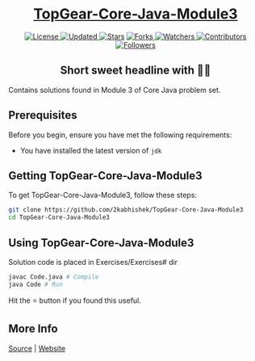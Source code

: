 <div align = "center">

<h1><a href="https://2kabhishek.github.io/TopGear-Core-Java-Module3">TopGear-Core-Java-Module3</a></h1>

<a href="https://github.com/2KAbhishek/TopGear-Core-Java-Module3/blob/master/LICENSE">
<img alt="License" src="https://img.shields.io/github/license/2kabhishek/TopGear-Core-Java-Module3?style=plastic&color=white&label=License"> </a>

<a href="https://github.com/2KAbhishek/TopGear-Core-Java-Module3/pulse">
<img alt="Updated" src="https://img.shields.io/github/last-commit/2kabhishek/TopGear-Core-Java-Module3?style=plastic&color=e30724&label=Updated"> </a>

<a href="https://github.com/2KAbhishek/TopGear-Core-Java-Module3/stargazers">
<img alt="Stars" src="https://img.shields.io/github/stars/2kabhishek/TopGear-Core-Java-Module3?style=plastic&color=00d451&label=Stars"></a>

<a href="https://github.com/2KAbhishek/TopGear-Core-Java-Module3/network/members">
<img alt="Forks" src="https://img.shields.io/github/forks/2kabhishek/TopGear-Core-Java-Module3?style=plastic&color=1688f0&label=Forks"> </a>

<a href="https://github.com/2KAbhishek/TopGear-Core-Java-Module3/watchers">
<img alt="Watchers" src="https://img.shields.io/github/watchers/2kabhishek/TopGear-Core-Java-Module3?style=plastic&color=ff5500&label=Watchers"> </a>

<a href="https://github.com/2KAbhishek/TopGear-Core-Java-Module3/graphs/contributors">
<img alt="Contributors" src="https://img.shields.io/github/contributors/2kabhishek/TopGear-Core-Java-Module3?style=plastic&color=f0f&label=Contributors"> </a>

<a href="https://github.com/2KAbhishek?tab=followers">
<img alt="Followers" src="https://img.shields.io/github/followers/2kabhishek?color=222&style=plastic&label=Followers"> </a>

<h2>Short sweet headline with 🎇🎉</h2>

</div>

Contains solutions found in Module 3 of Core Java problem set.

## Prerequisites

Before you begin, ensure you have met the following requirements:

- You have installed the latest version of `jdk`

## Getting TopGear-Core-Java-Module3

To get TopGear-Core-Java-Module3, follow these steps:

```bash
git clone https://github.com/2kabhishek/TopGear-Core-Java-Module3
cd TopGear-Core-Java-Module3
```

## Using TopGear-Core-Java-Module3

Solution code is placed in Exercises/Exercises# dir

```bash
javac Code.java # Compile
java Code # Run
```

Hit the :star: button if you found this useful.

## More Info

<div align="center"></div>

<a href="https://github.com/2KAbhishek/TopGear-Core-Java-Module3">Source</a> |
<a href="https://2kabhishek.github.io/TopGear-Core-Java-Module3">Website</a>

</div>
